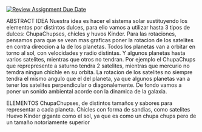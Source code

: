 [![Review Assignment Due Date](https://classroom.github.com/assets/deadline-readme-button-24ddc0f5d75046c5622901739e7c5dd533143b0c8e959d652212380cedb1ea36.svg)](https://classroom.github.com/a/ZH_kT84w)

ABSTRACT IDEA
Nuestra idea es hacer el sistema solar sustituyendo los elementos por distintos dulces, para ello vamos a utilizar hasta 3 tipos de dulces: ChupaChupses, chicles
y huvos Kinder. Para las rotaciones, pensamos para que se vean mas graficas poner la rotacion de los satelites en contra direccion a la de los planetas.
Todos los planetas van a orbitar en torno al sol, con velocidades y radio distintas. Y algunos planetas hasta varios satelites, mientras que otros no tendran.
Por ejemplo el ChupaChups que reprepresente a saturno tendra 2 satelites, mientras que mercurio no temdra ningun chichle en su orbita. La rotacion de los satelites
no siempre tendra el mismo angulo que el del planeta, ya que algunos planetas van a tener los satelites perpendicular o diagonalemente.
De fondo vamos a poner un sonido ambiental acorde con la dinamica de la galaxia.

ELEMENTOS
ChupaChupses, de distintos tamaños y sabores para representar a cada planeta.
Chicles con forma de sandias, como satelites
Huevo Kinder gigante como el sol, ya que es como un chupa chups pero de un tamaño notoriamente superior
